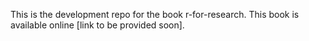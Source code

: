 This is the development repo for the book r-for-research. This book is available online [link to be provided soon].